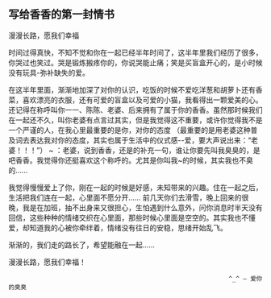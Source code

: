 写给香香的第一封情书
---
 
 漫漫长路，愿我们幸福

时间过得真快，不知不觉和你在一起已经半年时间了，这半年里我们经历了很多，你哭过也笑过。哭是锻炼搬疼你的，你说哭能止痛；笑是买盲盒开心的，是小时候没有玩具-弥补缺失的爱。

在这半年里面，渐渐地加深了对你的认识，吃饭的时候不爱吃洋葱和胡萝卜还有香菜，喜欢漂亮的衣服，还有可爱的盲盒以及可爱的小猫，我看得出一颗爱美的心。还记得在称呼叫你一一、陈陈、老婆、后来拥有了属于你的香香。虽然那时候我们在一起还不久，叫你老婆有点言过其实，但是我觉得这不重要，或许你觉得我不是一个严谨的人，在我心里最重要的是你，对你的态度
（最重要的是用老婆这种普及词去表达我对你的态度，其实也属于生活中的仪式感--爱，要大声说出来：“老婆！！！”）
    ~ ：老婆，说到香香，还是的补充一句，谁让你要先叫我臭臭的，是吧香香。我觉得你还挺喜欢这个称呼的。尤其是你叫我~的时候，其实我也不臭的……

我觉得慢慢爱上了你，刚在一起的时候是好感，未知带来的兴趣。住在一起之后，生活把我们连在一起，心里面不愿分开…… 前几天你们去滑雪，晚上回来的很晚，我是在加班，抽不出身来又很担心，生怕遇到什么意外，问你消息时半天没有回信，这些种种的情绪交织在心里面，那些时候心里面是空空的。其实我也不懂爱，却知道我的心被你牵绊着，情绪没有往日的安稳，思绪开始乱飞。

渐渐的，我们走的路长了，希望能融在一起……

漫漫长路，愿我们幸福！

                                                                 ^_^ — 爱你的臭臭